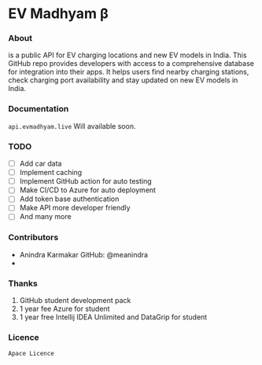 # EV Madhyam β
### About

is a public API for EV charging locations and new EV models in India. This GitHub repo provides developers with access to a comprehensive database for integration into their apps. It helps users find nearby charging stations, check charging port availability and stay updated on new EV models in India. 

### Documentation

`api.evmadhyam.live` Will available soon.

### TODO

- [ ] Add car data
- [ ] Implement caching
- [ ] Implement GitHub action for auto testing
- [ ] Make CI/CD to Azure for auto deployment
- [ ] Add token base authentication
- [ ] Make API more developer friendly
- [ ] And many more

### Contributors

* Anindra Karmakar GitHub: @meanindra
* 
### Thanks

1. GitHub student development pack
2. 1 year fee Azure for student
3. 1 year free Intellij IDEA Unlimited and DataGrip for student

### Licence
```md
Apace Licence
```